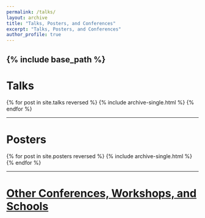 ```yaml
---
permalink: /talks/
layout: archive
title: "Talks, Posters, and Conferences"
excerpt: "Talks, Posters, and Conferences"
author_profile: true
---
```


{% include base_path %}
---

# Talks

{% for post in site.talks reversed %}
  {% include archive-single.html %}
{% endfor %}

---
# Posters

{% for post in site.posters reversed %}
  {% include archive-single.html %}
{% endfor %}

---
# [Other Conferences, Workshops, and Schools](https://francescomascari.github.io/conferences/talks_other)
